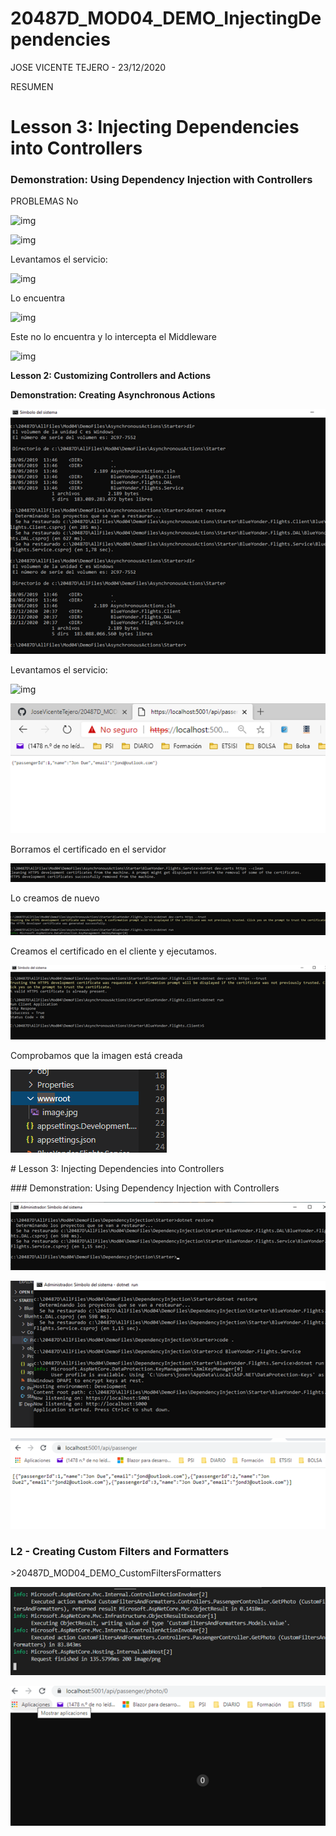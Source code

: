 # 20487D_MOD04_DEMO_InjectingDependencies

JOSE VICENTE TEJERO - 23/12/2020

RESUMEN
# Lesson 3: Injecting Dependencies into Controllers

### Demonstration: Using Dependency Injection with Controllers

PROBLEMAS
No

 

![img](file:///C:/Users/josev/AppData/Local/Temp/msohtmlclip1/01/clip_image002.png)

 

![img](file:///C:/Users/josev/AppData/Local/Temp/msohtmlclip1/01/clip_image004.png)

 

 

Levantamos el servicio:

 

![img](file:///C:/Users/josev/AppData/Local/Temp/msohtmlclip1/01/clip_image006.png)

Lo encuentra

![img](file:///C:/Users/josev/AppData/Local/Temp/msohtmlclip1/01/clip_image008.png)

Este no lo encuentra y lo intercepta el Middleware

![img](file:///C:/Users/josev/AppData/Local/Temp/msohtmlclip1/01/clip_image010.png)

**Lesson 2: Customizing Controllers and Actions**

**Demonstration: Creating Asynchronous Actions**

 

![img](clip_image012.png)

Levantamos el servicio:

![img](file:///C:/Users/josev/AppData/Local/Temp/msohtmlclip1/01/clip_image014.png)

 

![img](clip_image016.png)

 

Borramos el certificado en el servidor

![img](clip_image018.png)

 

Lo creamos de nuevo

![img](clip_image020.png)

 

 

Creamos el certificado en el cliente y ejecutamos.

![img](clip_image022.png)

 

Comprobamos que la imagen está creada

![img](clip_image023.png)

 

\# Lesson 3: Injecting Dependencies into Controllers

 

\### Demonstration: Using Dependency Injection with Controllers

 

![img](clip_image025.png)

![img](clip_image027.png)

 

 

![img](clip_image029.png)

 

### L2 - Creating Custom Filters and Formatters

 

\>20487D_MOD04_DEMO_CustomFiltersFormatters

 

![img](clip_image031.png)

 

 

 

![img](clip_image033.png)

